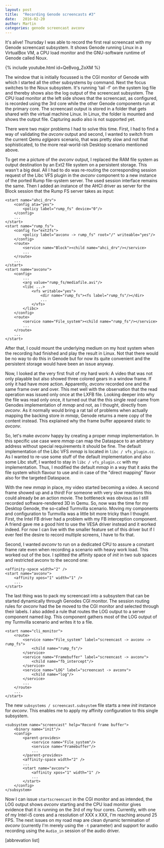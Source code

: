 ```yaml
---
layout: post
title:  "Recording Genode screencasts #3"
date:   2016-02-20
author: Martin
categories: genode screencast avconv
---
```


It's alive! Thursday I was able to record the first real screencast with my
Genode screencast subsystem. It shows Genode running Linux in a VirtualBox VM,
a CPU load monitor and the GNU-software runtime of Genode called Noux.

{% include youtube.html id=QeBvog_ZoXM %}

The window that is initially focussed is the CGI monitor of Genode with which I
started all the other subsystems by command. Next the focus switches to the
Noux subsystem. It's running 'tail -f' on the system log file and thereby shows
also the log output of the screencast subsystem. The CPU load monitor at the
left side shows that the screencast, as configured, is recorded using the 3rd
core while the other Genode components run at the primary core. The screencast
output is stored in a folder that gets shared with the virtual machine Linux.
In Linux, the folder is mounted and shows the output file. Capturing audio
also is not supported yet.

There were two major problems I had to solve this time. First, I had to find a
way of validating the *avconv* output and second, I wanted to switch from the
current Qemu *eglgears* scenario, that was pretty slow and not that
sophisticated, to the more real-world-ish Desktop scenario mentioned above.

To get me a picture of the *avconv* output, I replaced the RAM file system as
output destination by an Ext2 file system on a persistent storage. This wasn't
a big deal. All I had to do was re-routing the corresponding session request of
the Libc VFS plugin in the *avconv* component to a new instance of the ported
Rump file-system server. The used session interface remains the same. Then I
added an instance of the AHCI driver as server for the Block session that the
Rump FS server takes as input:

~~~
<start name="ahci_drv">
	<config ata="yes">
		<policy label="rump_fs" device="0"/>
	</config>
	...
</start>
<start name="rump_fs">
	<config fs="ext2fs">
		<policy label="avconv -> rump_fs" root="/" writeable="yes"/>
	</config>
	<route>
		<service name="Block"><child name="ahci_drv"/></service>
		...
	</route>
	...
</start>
<start name="avconv">
	<config>
		...
		<arg value="rump_fs/mediafile.avi"/>
		<libc ...>
			<vfs writable="yes">
				<dir name="rump_fs"><fs label="rump_fs"/></dir>
				...
			</vfs>
		</libc>
	</config>
	<route>
		<service name="File_system"><child name="rump_fs"/></service>
		...
	</route>
	...
</start>
~~~

After that, I could mount the underlying medium on my host system when the
recording had finished and play the result in Linux. Not that there would be no
way to do this in Genode but for now its quite convenient and the persistent
storage would have been an issue anyway.

Now, I looked at the very first fruit of my hard work: A video that was not
only playable but also showed three colored gears in a window frame.  If only
it had have more action. Apparently, *avconv* recorded one and the same frame
over and over. This met well with the observation that the read operation was
issued only once at the LXFB file. Looking deeper into why the file was read
only once, it turned out that the this single *read* came from Genodes
implementation of *mmap* and not, as I thought, directly from *avconv*. As it
normally would bring a rat tail of problems when actually mapping the backing
store in *mmap*, Genode returns a mere copy of the content instead. This
explained why the frame buffer appeared static to *avconv*.

So, let's make *avconv* happy by creating a proper *mmap* implementation. In
this specific use case were *mmap* can map the Dataspace to an arbitrary
address without special requirements it should be fine. The default
implementation of the Libc VFS *mmap* is located in `libc / vfs_plugin.cc`. As
I wanted to re-use some stuff of the default implementation and also some Libc
stuff, I wanted to stay in `libc / vfs_plugin.cc` with my implementation. Thus,
I modified the default *mmap* in a way that it asks the file system which
flavour to use and in case of the "direct mapping" flavor also for the targeted
Dataspace.

With the new *mmap* in place, my video started becoming a video. A second frame
showed up and a third! For someone with very slow reactions this could already
be an action movie. The bottleneck was obvious as I still recorded
software-rendered 3D in Qemu. So, now was the time for my Desktop Genode, the
so-called Turmvilla scenario. Moving my components and configuration to
Turmvilla was a little bit more tricky than I thought. First, the Intel FB
driver had a problem with my FB interception component. A friend gave me a good
hint to use the VESA driver instead and it worked indeed. For now I can live
with the smaller feature set of this driver but if I ever feel the desire to
record multiple screens, I have to fix that.

Second, I wanted *avconv* to run on a dedicated CPU to assure a constant frame
rate even when recording a scenario with heavy work load. This worked out of
the box. I splitted the affinity space of *init* in two sub spaces and
restricted avconv to the second one:

~~~
<affinity-space width="2" />
<start name="avconv">
	<affinity xpos="1" width="1" />
	...
</start>
~~~

The last thing was to pack my screencast into a subsystem that can be started
dynamically through Genodes CGI monitor. The session routing rules for *avconv*
had the be moved to the CGI monitor and selected through their labels. I also
added a rule that routes the LOG output to a server component named *log*. This
component gathers most of the LOG output of my Turmvilla scenario and writes it
to a file.

~~~
<start name="cli_monitor">
	<route>
		<service name="File_system" label="screencast -> avconv -> rump_fs">
			<child name="rump_fs"/>
		</service>
		<service name="Framebuffer" label="screencast -> avconv">
			<child name="fb_intercept"/>
		</service>
		<service name="LOG" label="screencast -> avconv">
			<child name="log"/>
		</service>
		...
	</route>
	...
</start>
~~~

The new `subsystems / screencast.subsystem` file starts a new *init* instance
for *avconv*. This enables me to apply my affinity configuration to this single
subsystem.

~~~
<subsystem name="screencast" help="Record frame buffer">
	<binary name="init"/>
	<config>
		<parent-provides>
			<service name="File_system"/>
			<service name="Framebuffer"/>
			...
		</parent-provides>
		<affinity-space width="2" />
		...
		<start name="avconv">
			<affinity xpos="1" width="1" />
			...
		</start>
	</config>
</subsystem>
~~~

Now I can issue `start`<wbr>`screencast` in the CGI monitor and as intended, the LOG
output shows *avconv* starting and the CPU load monitor gives evidence that it
is running on the 3rd of my four cores. Currently, with one of my Intel-i5
cores and a resolution of XXX x XXX, I'm reaching around 25 FPS. The next
issues on my road map are clean dynamic termination of *avconv* (currently I'm
merely using the `-t` parameter) and support for audio recording using the
`Audio_in` session of the audio driver.

[abbrevation list]
